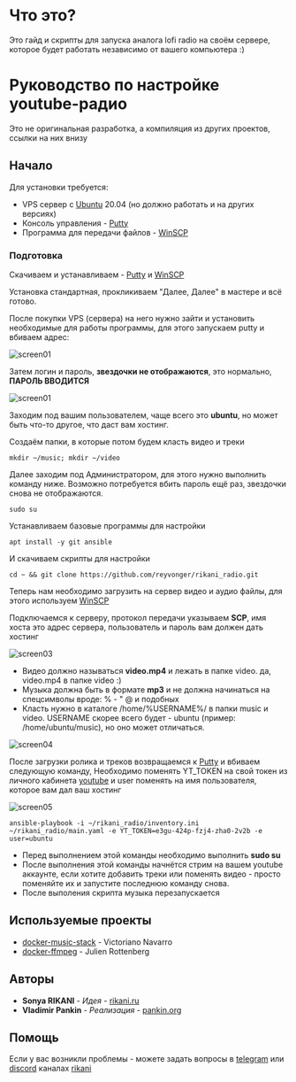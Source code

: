 # Что это?
Это гайд и скрипты для запуска аналога lofi radio на своём сервере, которое будет работать независимо от вашего компьютера :)

# Руководство по настройке youtube-радио
Это не оригинальная разработка, а компиляция из других проектов, ссылки на них внизу

## Начало

Для установки требуется:

* VPS сервер с [Ubuntu](https://ubuntu.com/download) 20.04 (но должно работать и на других версиях)
* Консоль управления - [Putty](https://the.earth.li/~sgtatham/putty/latest/w64/putty.exe) 
* Программа для передачи файлов - [WinSCP](https://winscp.net/eng/download.php)

### Подготовка
Скачиваем и устанавливаем - [Putty](https://the.earth.li/~sgtatham/putty/latest/w64/putty.exe) и [WinSCP](https://winscp.net/eng/download.php)

Установка стандартная, прокликиваем "Далее, Далее" в мастере и всё готово.


После покупки VPS (сервера) на него нужно зайти и установить необходимые для работы программы, для этого запускаем putty и вбиваем адрес:

![screen01](https://rikani.ru/files/putty01.png)

Затем логин и пароль, **звездочки не отображаются**, это нормально, **ПАРОЛЬ ВВОДИТСЯ**

![screen01](https://rikani.ru/files/putty02.png)

Заходим под вашим пользователем, чаще всего это **ubuntu**, но может быть что-то другое, что даст вам хостинг.

Создаём папки, в которые потом будем класть видео и треки
```
mkdir ~/music; mkdir ~/video
```

Далее заходим под Администратором, для этого нужно выполнить команду ниже. Возможно потребуется вбить пароль ещё раз, звездочки снова не отображаются.
```
sudo su
```

Устанавливаем базовые программы для настройки
```
apt install -y git ansible
```

И скачиваем скрипты для настройки
```
cd ~ && git clone https://github.com/reyvonger/rikani_radio.git
```

Теперь нам необходимо загрузить на сервер видео и аудио файлы, для этого используем [WinSCP](https://winscp.net/eng/download.php)

Подключаемся к серверу, протокол передачи указываем **SCP**, имя хоста это адрес сервера, пользователь и пароль вам должен дать хостинг

![screen03](https://rikani.ru/files/scp01.png)

* Видео должно называться **video.mp4** и лежать в папке video. да, video.mp4 в папке video :)
* Музыка должна быть в формате **mp3** и не должна начинаться на спецсимволы вроде:  % - " @ и подобных
* Класть нужно в каталоге /home/%USERNAME%/ в папки music и video. USERNAME скорее всего будет - ubuntu (пример: /home/ubuntu/music), но оно может отличаться.


![screen04](https://rikani.ru/files/scp02.png)

После загрузки ролика и треков возвращаемся к [Putty](https://the.earth.li/~sgtatham/putty/latest/w64/putty.exe) и вбиваем следующую команду, Необходимо поменять YT_TOKEN на свой токен из личного кабинета [youtube](https://studio.youtube.com) и user поменять на имя пользователя, которое вам дал ваш хостинг

![screen05](https://rikani.ru/files/token.png)

```
ansible-playbook -i ~/rikani_radio/inventory.ini ~/rikani_radio/main.yaml -e YT_TOKEN=e3gu-424p-fzj4-zha0-2v2b -e user=ubuntu
```

* Перед выполнением этой команды необходимо выполнить **sudo su**
* После выполнения этой команды начнётся стрим на вашем youtube аккаунте, если хотите добавить треки или поменять видео - просто поменяйте их и запустите последнюю команду снова. 
* Поcле выполения скрипта музыка перезапускается

## Используемые проекты

* [docker-music-stack](https://github.com/VITIMan/docker-music-stack/) - Victoriano Navarro
* [docker-ffmpeg](https://github.com/jrottenberg/ffmpeg) - Julien Rottenberg


## Авторы

* **Sonya RIKANI** - *Идея* - [rikani.ru](https://rikani.ru)
* **Vladimir Pankin** - *Реализация* - [pankin.org](https://pankin.org)

## Помощь

Если у вас возникли проблемы - можете задать вопросы в [telegram](https://t.me/joinchat/FYOaAF_8mp8pgDjf) или [discord](https://discord.com/invite/4CKq3JB) каналах [rikani](https://rikani.ru)
